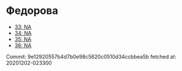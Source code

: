 # Федорова
- [33: NA](33.md)
- [34: NA](34.md)
- [35: NA](35.md)
- [36: NA](36.md)

Commit: 9e12920557b4d7b0e98c5620c0510d34ccbbea5b
 fetched at: 20201202-023300
